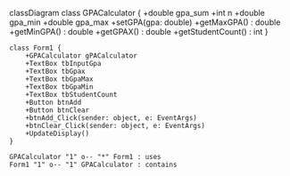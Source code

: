 ﻿classDiagram
    class GPACalculator {
        +double gpa_sum
        +int n
        +double gpa_min
        +double gpa_max
        +setGPA(gpa: double)
        +getMaxGPA() : double
        +getMinGPA() : double
        +getGPAX() : double
        +getStudentCount() : int
    }

    class Form1 {
        +GPACalculator gPACalculator
        +TextBox tbInputGpa
        +TextBox tbGpax
        +TextBox tbGpaMax
        +TextBox tbGpaMin
        +TextBox tbStudentCount
        +Button btnAdd
        +Button btnClear
        +btnAdd_Click(sender: object, e: EventArgs)
        +btnClear_Click(sender: object, e: EventArgs)
        +UpdateDisplay()
    }

    GPACalculator "1" o-- "*" Form1 : uses
    Form1 "1" o-- "1" GPACalculator : contains
